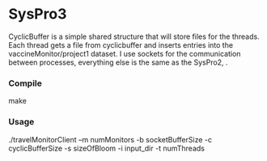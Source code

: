 # SysPro3
CyclicBuffer is a simple shared structure that will store files for the threads. Each thread gets a file from cyclicbuffer and inserts entries into the vaccineMonitor/project1 dataset.
I use sockets for the communication between processes, everything else is the same as the SysPro2, .

<p><h3>Compile</h3></p>
make

<h3><p>Usage</h3></p>
<p>./travelMonitorClient –m numMonitors -b socketBufferSize -c cyclicBufferSize -s sizeOfBloom -i input_dir -t numThreads </p>

<!-- <h3><p>Description</h3></p>
cyclicBuffer: is a simple shared structure that will store files for the threads.
Everything else is the same as the SysPro2 but for communication between processes using sockets instead of using named pipes. -->
